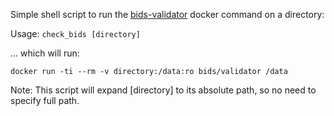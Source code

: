 

Simple shell script to run the [bids-validator](https://github.com/bids-standard/bids-validator) docker command on a directory:


Usage:
`check_bids [directory]`


... which will run:

`docker run -ti --rm -v directory:/data:ro bids/validator /data`


Note: This script will expand [directory] to its absolute path, so no need to specify full path.

